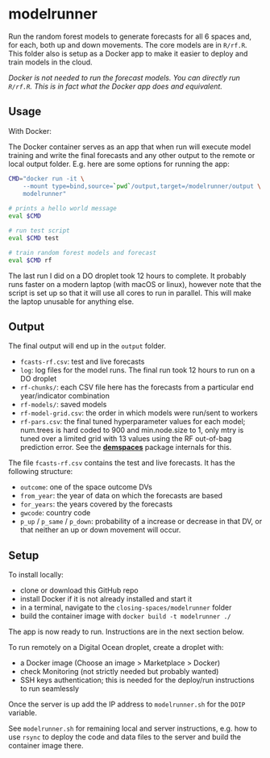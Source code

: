 modelrunner
===========

Run the random forest models to generate forecasts for all 6 spaces and, for each, both up and down movements. The core models are in `R/rf.R`. This folder also is setup as a Docker app to make it easier to deploy and train models in the cloud. 

*Docker is not needed to run the forecast models. You can directly run `R/rf.R`. This is in fact what the Docker app does and equivalent.*

## Usage

With Docker:

The Docker container serves as an app that when run will execute model training and write the final forecasts and any other output to the remote or local output folder. E.g. here are some options for running the app:

```bash
CMD="docker run -it \
    --mount type=bind,source=`pwd`/output,target=/modelrunner/output \
    modelrunner"
    
# prints a hello world message
eval $CMD 

# run test script
eval $CMD test

# train random forest models and forecast
eval $CMD rf
```

The last run I did on a DO droplet took 12 hours to complete. It probably runs faster on a modern laptop (with macOS or linux), however note that the script is set up so that it will use all cores to run in parallel. This will make the laptop unusable for anything else. 

## Output

The final output will end up in the `output` folder. 

- `fcasts-rf.csv`: test and live forecasts
- `log`: log files for the model runs. The final run took 12 hours to run on a DO droplet
- `rf-chunks/`: each CSV file here has the forecasts from a particular end year/indicator combination
- `rf-models/`: saved models
- `rf-model-grid.csv`: the order in which models were run/sent to workers
- `rf-pars.csv`: the final tuned hyperparameter values for each model; num.trees is hard coded to 900 and min.node.size to 1, only mtry is tuned over a limited grid with 13 values using the RF out-of-bag prediction error. See the [**demspaces**](https://github.com/andybega/demspaces) package internals for this. 

The file `fcasts-rf.csv` contains the test and live forecasts. It has the following structure:

- `outcome`: one of the space outcome DVs
- `from_year`: the year of data on which the forecasts are based
- `for_years`: the years covered by the forecasts
- `gwcode`: country code
- `p_up` / `p_same` / `p_down`: probability of a increase or decrease in that DV, or that neither an up or down movement will occur. 

## Setup

To install locally:

- clone or download this GitHub repo
- install Docker if it is not already installed and start it
- in a terminal, navigate to the `closing-spaces/modelrunner` folder
- build the container image with `docker build -t modelrunner ./`

The app is now ready to run. Instructions are in the next section below. 

To run remotely on a Digital Ocean droplet, create a droplet with:

- a Docker image (Choose an image > Marketplace > Docker)
- check Monitoring (not strictly needed but probably wanted)
- SSH keys authentication; this is needed for the deploy/run instructions to run seamlessly

Once the server is up add the IP address to `modelrunner.sh` for the `DOIP` variable.

See `modelrunner.sh` for remaining local and server instructions, e.g. how to use `rsync` to deploy the code and data files to the server and build the container image there. 
